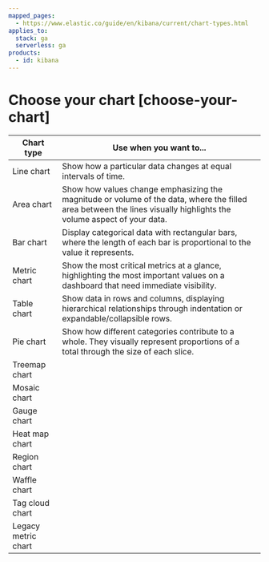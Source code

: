 ```yaml
---
mapped_pages:
  - https://www.elastic.co/guide/en/kibana/current/chart-types.html
applies_to:
  stack: ga
  serverless: ga
products:
  - id: kibana
---
```


# Choose your chart [choose-your-chart]

| **Chart type** | **Use when you want to...** | 
| --- | --- | 
| Line chart | Show how a particular data changes at equal intervals of time. | 
| Area chart | Show how values change emphasizing the magnitude or volume of the data, where the filled area between the lines visually highlights the volume aspect of your data. | 
| Bar chart | Display categorical data with rectangular bars, where the length of each bar is proportional to the value it represents. | 
| Metric chart | Show the most critical metrics at a glance, highlighting the most important values on a dashboard that need immediate visibility. | 
| Table chart | Show data in rows and columns, displaying hierarchical relationships through indentation or expandable/collapsible rows. | 
| Pie chart | Show how different categories contribute to a whole. They visually represent proportions of a total through the size of each slice. | 
| Treemap chart |  | 
| Mosaic chart |  | 
| Gauge chart |  | 
| Heat map chart |  | 
| Region chart |  | 
| Waffle chart |  | 
| Tag cloud chart |  | 
| Legacy metric chart |  | 


